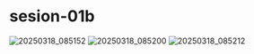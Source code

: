 # sesion-01b
![20250318_085152](https://github.com/user-attachments/assets/4faf91ba-dd60-4cca-872a-0ce118d9dacc)
![20250318_085200](https://github.com/user-attachments/assets/5b94e7ad-92af-45da-ad98-89b650619d81)
![20250318_085212](https://github.com/user-attachments/assets/86abacc2-d9bc-42d1-8917-4ea3ca76f396)
